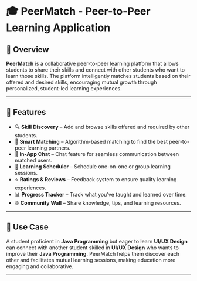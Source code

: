 # 🎓 PeerMatch - Peer-to-Peer Learning Application

## 📘 Overview

**PeerMatch** is a collaborative peer-to-peer learning platform that allows students to share their skills and connect with other students who want to learn those skills. The platform intelligently matches students based on their offered and desired skills, encouraging mutual growth through personalized, student-led learning experiences.

---

## 🚀 Features

- 🔍 **Skill Discovery** – Add and browse skills offered and required by other students.
- 🤝 **Smart Matching** – Algorithm-based matching to find the best peer-to-peer learning partners.
- 💬 **In-App Chat** – Chat feature for seamless communication between matched users.
- 📅 **Learning Scheduler** – Schedule one-on-one or group learning sessions.
- ⭐ **Ratings & Reviews** – Feedback system to ensure quality learning experiences.
- 📊 **Progress Tracker** – Track what you've taught and learned over time.
- 🌐 **Community Wall** – Share knowledge, tips, and learning resources.

---

## 🎯 Use Case

A student proficient in **Java Programming** but eager to learn **UI/UX Design** can connect with another student skilled in **UI/UX Design** who wants to improve their **Java Programming**. PeerMatch helps them discover each other and facilitates mutual learning sessions, making education more engaging and collaborative.

---
